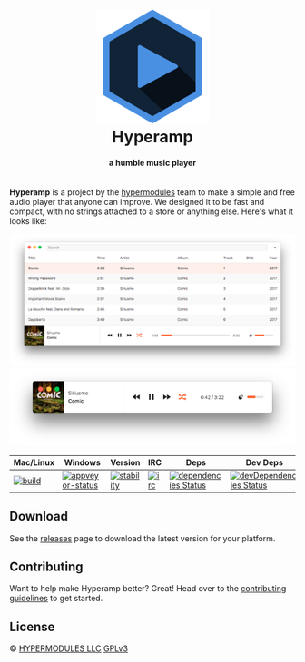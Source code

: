 <h1 align="center">
  <br>
  <a href="https://hypermodul.es">
    <img src="./docs/hyperamp-icon.png" alt="Hyperamp" width="200">
  </a>
  <br>
  Hyperamp
</h1>

<h4 align="center">
  a humble music player
  <br>
  <br>
</h4>

**Hyperamp** is a project by the [hypermodules](https://hypermodul.es/) team to make a simple and free audio player that anyone can improve. We designed it to be fast and compact, with no strings attached to a store or anything else. Here's what it looks like:

<div align="center">

![](docs/screenshot.png)
![](docs/screenshot-2.png)

</div>

Mac/Linux | Windows | Version | IRC | Deps | Dev Deps
--------- | ------- | ------- | --- | ---- | --------
[![build][build-img]][build-url] | [![appveyor-status][appveyor-img]][appveyor-url] |  [![stability][stability-img]][stability-url] | [![irc][irc-img]][irc-url] | [![dependencies Status](https://david-dm.org/hypermodules/hyperamp/status.svg)](https://david-dm.org/hypermodules/hyperamp) | [![devDependencies Status](https://david-dm.org/hypermodules/hyperamp/dev-status.svg)](https://david-dm.org/hypermodules/hyperamp?type=dev)

## Download

See the [releases](https://github.com/hypermodules/hyperamp/releases) page to download the latest version for your platform.

## Contributing

Want to help make Hyperamp better? Great! Head over to the [contributing guidelines](CONTRIBUTING.md) to get started.

## License

© [HYPERMODULES LLC](https://hypermodul.es)
[GPLv3](LICENSE.md)

[stability-img]: https://img.shields.io/badge/stability-experimental-orange.svg
[stability-url]: https://nodejs.org/api/documentation.html#documentation_stability_index
[build-img]: https://img.shields.io/travis/hypermodules/hyperamp/master.svg
[build-url]: https://travis-ci.org/hypermodules/hyperamp
[standard-img]: https://img.shields.io/badge/code%20style-standard-brightgreen.svg
[standard-url]: https://github.com/feross/standard
[appveyor-img]: https://ci.appveyor.com/api/projects/status/so74ca9bg452qpny/branch/master?svg=true
[appveyor-url]: https://ci.appveyor.com/project/bcomnes/hyperamp/branch/master
[irc-url]: https://www.irccloud.com/invite?channel=%23hypermodules&amp;hostname=irc.freenode.net&amp;port=6697&amp;ssl=1
[irc-img]: https://img.shields.io/badge/freenode-%23hypermodules-1e72ff.svg
